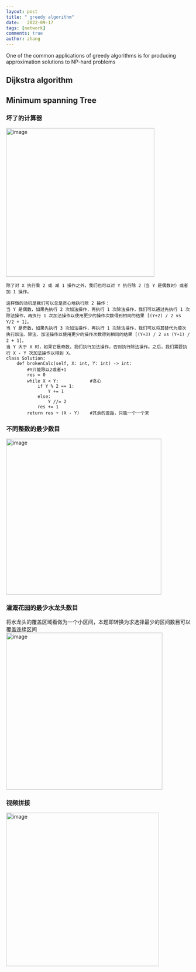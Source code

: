 ```yaml
---
layout: post
title: " greedy algorithm"
date:   2022-09-17
tags: [network]
comments: true
author: zhang
---
```

One of the common applications of greedy
algorithms is for producing approximation solutions to NP-hard problems
## Dijkstra algorithm

## Minimum spanning Tree



### 坏了的计算器
<img width="405" alt="image" src="https://github.com/zhang-mickey/zhang-mickey.github.io/assets/145342600/ed743ebe-fb0c-406f-af57-a4d5781316bb">  

```
除了对 X 执行乘 2 或 减 1 操作之外，我们也可以对 Y 执行除 2（当 Y 是偶数时）或者加 1 操作。  

这样做的动机是我们可以总是贪心地执行除 2 操作：  
当 Y 是偶数，如果先执行 2 次加法操作，再执行 1 次除法操作，我们可以通过先执行 1 次除法操作，再执行 1 次加法操作以使用更少的操作次数得到相同的结果 [(Y+2) / 2 vs Y/2 + 1]。  
当 Y 是奇数，如果先执行 3 次加法操作，再执行 1 次除法操作，我们可以将其替代为顺次执行加法、除法、加法操作以使用更少的操作次数得到相同的结果 [(Y+3) / 2 vs (Y+1) / 2 + 1]。  
当 Y 大于 X 时，如果它是奇数，我们执行加法操作，否则执行除法操作。之后，我们需要执行 X - Y 次加法操作以得到 X。
class Solution:
    def brokenCalc(self, X: int, Y: int) -> int:
        #Y只能除以2或者+1
        res = 0
        while X < Y:            #贪心
            if Y % 2 == 1:
                Y += 1
            else:
                Y //= 2
            res += 1
        return res + (X - Y)    #其余的差距，只能一个一个来

```

### 不同整数的最少数目
<img width="424" alt="image" src="https://github.com/zhang-mickey/zhang-mickey.github.io/assets/145342600/9d289a74-241b-4c73-86a3-2792b9b1897f">

### 灌溉花园的最少水龙头数目
将水龙头的覆盖区域看做为一个小区间，本题即转换为求选择最少的区间数目可以覆盖连续区间  
<img width="427" alt="image" src="https://github.com/zhang-mickey/zhang-mickey.github.io/assets/145342600/3e26244c-ceeb-420e-832e-3724948460ab">

### 视频拼接

<img width="418" alt="image" src="https://github.com/zhang-mickey/zhang-mickey.github.io/assets/145342600/32212849-6eb0-4816-bb1e-ebdf58815bd6">

